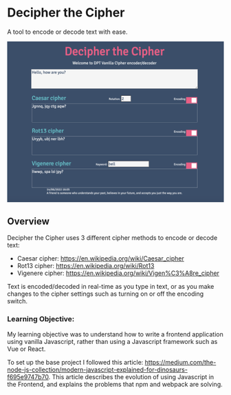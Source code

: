 # Decipher the Cipher

A tool to encode or decode text with ease.

![webageUI](assets/DecipherTheCipherUI.png)

## Overview

Decipher the Cipher uses 3 different cipher methods to encode or decode text:

- Caesar cipher: https://en.wikipedia.org/wiki/Caesar_cipher
- Rot13 cipher: https://en.wikipedia.org/wiki/Rot13
- Vigenere cipher: https://en.wikipedia.org/wiki/Vigen%C3%A8re_cipher

Text is encoded/decoded in real-time as you type in text, or as you make changes to the cipher settings such as turning on or off the encoding switch.

### Learning Objective:

My learning objective was to understand how to write a frontend application using vanilla Javascript, rather than using a Javascript framework such as Vue or React.

To set up the base project I followed this article: https://medium.com/the-node-js-collection/modern-javascript-explained-for-dinosaurs-f695e9747b70. This article describes the evolution of using Javascript in the Frontend, and explains the problems that npm and webpack are solving.
